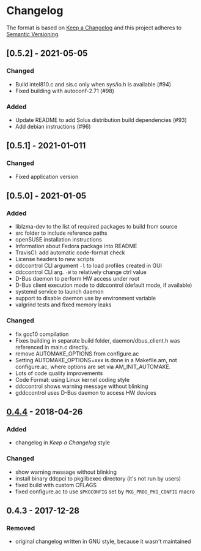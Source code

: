 # Changelog

The format is based on [Keep a Changelog](http://keepachangelog.com/en/1.0.0/)
and this project adheres to [Semantic Versioning](http://semver.org/spec/v2.0.0.html).

## [0.5.2] - 2021-05-05

### Changed

- Build intel810.c and sis.c only when sys/io.h is available (#94)
- Fixed building with autoconf-2.71 (#98)

### Added

- Update README to add Solus distribution build dependencies (#93)
- Add debian instructions (#96)

## [0.5.1] - 2021-01-011

### Changed

- Fixed application version

## [0.5.0] - 2021-01-05

### Added

-   liblzma-dev to the list of required packages to build from source
-   src folder to include reference paths
-   openSUSE installation instructions
-   Information about Fedora package into README
-   TravisCI: add automatic code-format check
-   License headers to new scripts
-   ddccontrol CLI argument `-l` to load profiles created in GUI
-   ddccontrol CLI arg. `-W` to relatively change ctrl value
-   D-Bus daemon to perform HW access under root
-   D-Bus client execution mode to ddccontrol (default mode, if available)
-   systemd service to launch daemon
-   support to disable daemon use by environment variable
-   valgrind tests and fixed memory leaks

### Changed

-   fix gcc10 compilation
-   Fixes building in separate build folder, daemon/dbus_client.h was referenced in main.c directly.
-   remove AUTOMAKE_OPTIONS from configure.ac
-   Setting AUTOMAKE_OPTIONS=xxx is done in a Makefile.am, not configure.ac, where options are set via AM_INIT_AUTOMAKE.
-   Lots of code quality improvements
-   Code Format: using Linux kernel coding style
-   ddccontrol shows warning message without blinking
-   gddccontrol uses D-Bus daemon to access HW devices

## [0.4.4] - 2018-04-26

### Added

-   changelog in _Keep a Changelog_ style

### Changed

-   show warning message without blinking
-   install binary ddcpci to pkglibexec directory (it's not run by users)
-   fixed build with custom CFLAGS
-   fixed configure.ac to use `$PKGCONFIG` set by `PKG_PROG_PKG_CONFIG` macro

## 0.4.3 - 2017-12-28

### Removed

-   original changelog written in GNU style, because it wasn't maintained

[unreleased]: https://github.com/ddccontrol/ddccontrol/compare/0.4.4...master
[0.4.4]: https://github.com/ddccontrol/ddccontrol/compare/0.4.3...0.4.4

